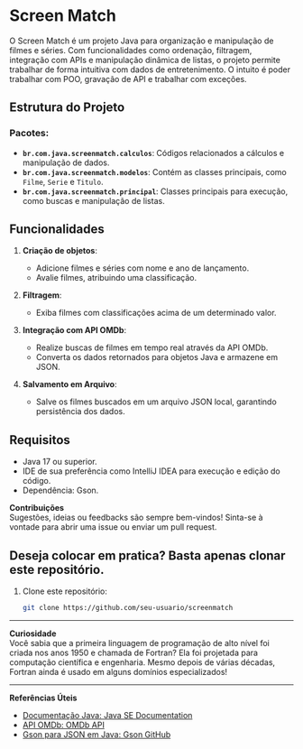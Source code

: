 # Screen Match

O Screen Match é um projeto Java para organização e manipulação de filmes e séries. Com funcionalidades como ordenação, filtragem, integração com APIs e manipulação dinâmica de listas, o projeto permite trabalhar de forma intuitiva com dados de entretenimento. O intuito é poder trabalhar com POO, gravação de API e trabalhar com exceções.

## Estrutura do Projeto

### Pacotes:
- **`br.com.java.screenmatch.calculos`**: Códigos relacionados a cálculos e manipulação de dados.
- **`br.com.java.screenmatch.modelos`**: Contém as classes principais, como `Filme`, `Serie` e `Titulo`.
- **`br.com.java.screenmatch.principal`**: Classes principais para execução, como buscas e manipulação de listas.

## Funcionalidades

1. **Criação de objetos**:
   - Adicione filmes e séries com nome e ano de lançamento.
   - Avalie filmes, atribuindo uma classificação. 

2. **Filtragem**:
   - Exiba filmes com classificações acima de um determinado valor.

3. **Integração com API OMDb**:
   - Realize buscas de filmes em tempo real através da API OMDb.
   - Converta os dados retornados para objetos Java e armazene em JSON.

4. **Salvamento em Arquivo**:
   - Salve os filmes buscados em um arquivo JSON local, garantindo persistência dos dados.

## Requisitos

- Java 17 ou superior.
- IDE de sua preferência como IntelliJ IDEA para execução e edição do código.
- Dependência: Gson.

**Contribuições**  
Sugestões, ideias ou feedbacks são sempre bem-vindos! Sinta-se à vontade para abrir uma issue ou enviar um pull request.

## Deseja colocar em pratica? Basta apenas clonar este repositório.

1. Clone este repositório:
   ```bash
   git clone https://github.com/seu-usuario/screenmatch
---

**Curiosidade**  
Você sabia que a primeira linguagem de programação de alto nível foi criada nos anos 1950 e chamada de Fortran? Ela foi projetada para computação científica e engenharia. Mesmo depois de várias décadas, Fortran ainda é usado em alguns domínios especializados!

---

**Referências Úteis**  
- [Documentação Java: Java SE Documentation](https://docs.oracle.com/en/java/javase/)
- [API OMDb: OMDb API](http://www.omdbapi.com/)
- [Gson para JSON em Java: Gson GitHub](https://github.com/google/gson)
